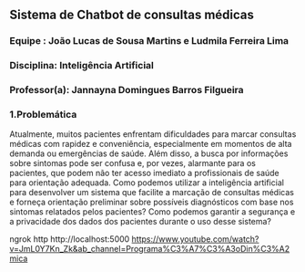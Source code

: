 ## Sistema de Chatbot de consultas médicas

### Equipe : João Lucas de Sousa Martins e Ludmila Ferreira Lima
### Disciplina: Inteligência Artificial
### Professor(a): Jannayna Domingues Barros Filgueira

### 1.Problemática
Atualmente, muitos pacientes enfrentam dificuldades para marcar consultas médicas com rapidez e conveniência, especialmente em momentos de alta demanda ou emergências de saúde. Além disso, a busca por informações sobre sintomas pode ser confusa e, por vezes, alarmante para os pacientes, que podem não ter acesso imediato a profissionais de saúde para orientação adequada. Como podemos utilizar a inteligência artificial para desenvolver um sistema que facilite a marcação de consultas médicas e forneça orientação preliminar sobre possíveis diagnósticos com base nos sintomas relatados pelos pacientes? Como podemos garantir a segurança e a privacidade dos dados dos pacientes durante o uso desse sistema?





ngrok http http://localhost:5000
https://www.youtube.com/watch?v=JmL0Y7Kn_Zk&ab_channel=Programa%C3%A7%C3%A3oDin%C3%A2mica

